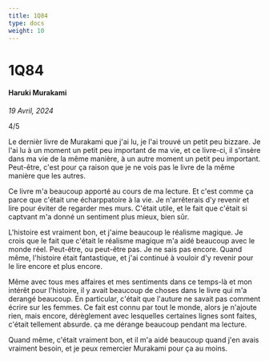 ```yaml
---
title: 1Q84
type: docs
weight: 10
---
```


# 1Q84

#### Haruki Murakami

*19 Avril, 2024*  

4/5

Le dernièr livre de Murakami que j'ai lu, je l'ai trouvé un petit peu bizzare. Je l'ai lu à un moment un petit peu important de ma vie, et ce livre-ci, il s'insère dans ma vie de la même manière, à un autre moment un petit peu important. Peut-être, c'est pour ça raison que je ne vois pas le livre de la même manière que les autres.

Ce livre m'a beaucoup apporté au cours de ma lecture. Et c'est comme ça parce que c'était une écharppatoire à la vie. Je n'arrêterais d'y revenir et lire pour éviter de regarder mes murs. C'était utile, et le fait que c'était si captvant m'a donné un sentiment plus mieux, bien sûr.

L'histoire est vraiment bon, et j'aime beaucoup le réalisme magique. Je crois que le fait que c'était le réalisme magique m'a aidé beaucoup avec le monde réel. Peut-être, ou peut-être pas. Je ne sais pas encore. Quand même, l'histoire était fantastique, et j'ai continué à vouloir d'y revenir pour le lire encore et plus encore.

Même avec tous mes affaires et mes sentiments dans ce temps-là et mon intérêt pour l'histoire, il y avait beaucoup de choses dans le livre qui m'a derangé beaucoup. En particular, c'était que l'auture ne savait pas comment écrire sur les femmes. Ce fait est connu par tout le monde, alors je n'ajoute rien, mais encore, dérèglement avec lesquelles certaines lignes sont faites, c'était tellement absurde. ça me dérange beaucoup pendant ma lecture.

Quand même, c'était vraiment bon, et il m'a aidé beaucoup quand j'en avais vraiment besoin, et je peux remercier Murakami pour ça au moins.
